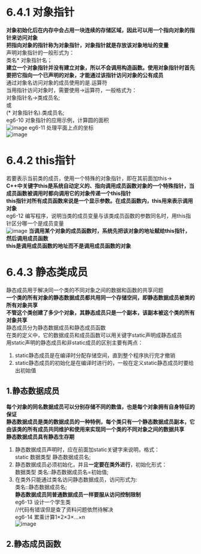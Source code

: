 # 6.4.1 对象指针
**对象初始化后在内存中会占用一块连续的存储区域，因此可以用一个指向对象的指针来访问对象**  
**把指向对象的指针称为对象指针，对象指针就是存放该对象地址的变量**  
声明对象指针的一般形式为：  
类名* 对象指针名；  
**建立一个对象指针并没有建立对象，所以不会调用构造函数。使用对象指针时首先要把它指向一个已声明的对象，才能通过该指针访问对象的公有成员**  
通过对象名访问对象的成员使用的是.运算符  
当用指针访问对象时，需要使用->运算符，一般格式为：  
对象指针名->类成员名;  
或  
(* 对象指针名).类成员名;  
eg6-10 对象指针的应用示例，计算圆的面积  
![image](https://user-images.githubusercontent.com/77609544/113070873-272a5480-91f6-11eb-8fb9-39fe92ca0612.png)
eg6-11 处理平面上点的坐标  
![image](https://user-images.githubusercontent.com/77609544/113071179-ce0ef080-91f6-11eb-8fd9-80eabb04e4fd.png)
# 6.4.2 this指针
若要表示当前类的成员，使用一个特殊的对象指针，即在其前面加this->  
**C++中关键字this是系统自动定义的、指向调用成员函数对象的一个特殊指针，当成员函数被调用时都向调用它的对象传递一个this指针**  
**this指针对所有成员函数来说是一个显示参数。在成员函数内，this用来表示调用对象**  
eg6-12 编写程序，说明当类的成员变量与该类成员函数的参数同名时，用this指针区分哪一个是成员变量  
![image](https://user-images.githubusercontent.com/77609544/113071833-2b577180-91f8-11eb-8b54-7245d5a6cd87.png)
**当调用某个对象的成员函数时，系统先把该对象的地址赋给this指针，然后调用成员函数**  
**this是调用成员函数的地址而不是调用成员函数的对象**  
# 6.4.3 静态类成员
静态成员用于解决同一个类的不同对象之间的数据和函数的共享问题  
**一个类的所有对象的静态数据成员都共用同一个存储空间，即静态数据成员被类的所有对象共享**  
**不管这个类创建了多少个对象，其静态成员只是一个副本，该副本被这个类的所有对象共享**  
静态成员分为静态数据成员和静态成员函数  
在类的定义中，它的数据成员和成员函数可以用关键字static声明成静态成员  
用static声明的静态成员和非static成员的区别主要有两点：  
1. static静态成员是在编译时分配存储空间，直到整个程序执行完才撤销
2. static静态成员的初始化是在编译时进行的，一般在定义static静态成员时要给出初始值
## 1.静态数据成员
**每个对象的同名数据成员可以分别存储不同的数值，也是每个对象拥有自身特征的保证**  
**静态数据成员是类的数据成员的一种特例，每个类只有一个静态数据成员副本，它由该类的所有成员共同维护和使用来实现同一个类的不同对象之间的数据共享**  
**静态数据成员具有静态生存期**  
1. 静态数据成员声明时，应在前面加static关键字来说明，格式：  
static 数据类型 静态数据成员名;  
2. 静态数据成员必须初始化，并且**一定要在类外进行**，初始化形式：  
数据类型 类名::静态数据成员名=初始值;
3. 在类外只能通过类名访问静态数据成员，访问形式为:  
类名::静态数据成员名;  
**静态数据成员同普通数据成员一样要服从访问控制限制**  
eg6-13 设计一个学生类  
//代码有错误但是查了资料问题依然待解决  
eg6-14 累乘计算1×2×3×…×n  
![image](https://user-images.githubusercontent.com/77609544/113142179-30024100-925d-11eb-8482-d4a84256bea3.png)
## 2.静态成员函数
